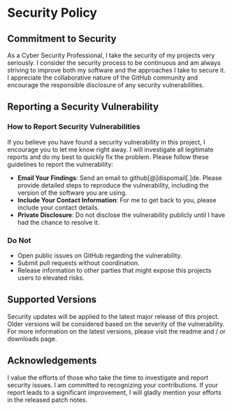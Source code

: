 # Security Policy

## Commitment to Security
As a Cyber Security Professional, I take the security of my projects very seriously. I consider the security process to be continuous and am always striving to improve both my software and the approaches I take to secure it. I appreciate the collaborative nature of the GitHub community and encourage the responsible disclosure of any security vulnerabilities.

## Reporting a Security Vulnerability
### How to Report Security Vulnerabilities
If you believe you have found a security vulnerability in this project, I encourage you to let me know right away. I will investigate all legitimate reports and do my best to quickly fix the problem. Please follow these guidelines to report the vulnerability:

- **Email Your Findings**: Send an email to github[@]dispomail[.]de. Please provide detailed steps to reproduce the vulnerability, including the version of the software you are using.
- **Include Your Contact Information**: For me to get back to you, please include your contact details.
- **Private Disclosure**: Do not disclose the vulnerability publicly until I have had the chance to resolve it.
  
### Do Not
- Open public issues on GitHub regarding the vulnerability.
- Submit pull requests without coordination.
- Release information to other parties that might expose this projects users to elevated risks.

## Supported Versions
Security updates will be applied to the latest major release of this project. Older versions will be considered based on the severity of the vulnerability.
For more information on the latest versions, please visit the readme and / or downloads page.

## Acknowledgements
I value the efforts of those who take the time to investigate and report security issues. I am committed to recognizing your contributions. If your report leads to a significant improvement, I will gladly mention your efforts in the released patch notes.
